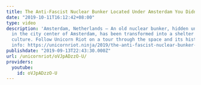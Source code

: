 ```yaml
---
title: The Anti-Fascist Nuclear Bunker Located Under Amsterdam You Didn't Know Existed
date: "2019-10-11T16:12:42+08:00"
type: video
description: 'Amsterdam, Netherlands – An old nuclear bunker, hidden underneath Vondelpark
  in the city center of Amsterdam, has been transformed into a shelter for independent
  culture. Follow Unicorn Riot on a tour through the space and its history! For more
  info: https://unicornriot.ninja/2019/the-anti-fascist-nuclear-bunker-located-under-amsterdam-you-didnt-know-existed/'
publishdate: "2019-09-13T22:43:30.000Z"
url: /unicornriot/oVJpADzzO-U/
providers:
  youtube:
    id: oVJpADzzO-U
---
```

